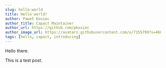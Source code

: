```yaml
---
slug: hello-world
title: Hello world!
author: Paweł Kosiec
author_title: Capact Maintainer
author_url: https://github.com/pkosiec
author_image_url: https://avatars.githubusercontent.com/u/7155799?s=460&v=4
tags: [hello, capact, introducing]
---
```


Hello there.

<!--truncate-->

This is a test post.
